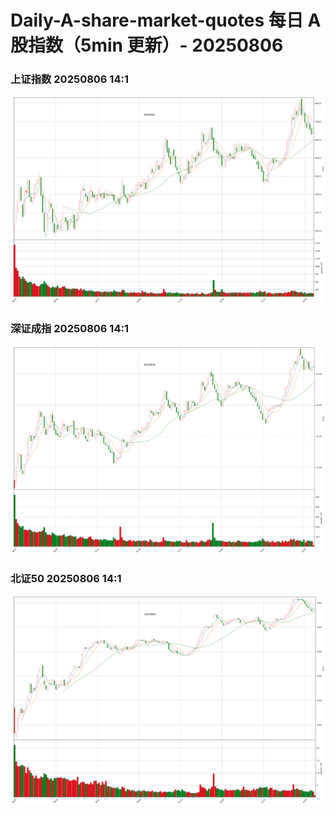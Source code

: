 
# Daily-A-share-market-quotes 每日 A 股指数（5min 更新）- 20250806

### 上证指数 20250806 14:1
![](./fig/2025/8/20250806-sh000001.png)

### 深证成指 20250806 14:1
![](./fig/2025/8/20250806-sz399001.png)

### 北证50 20250806 14:1
![](./fig/2025/8/20250806-bj899050.png)
